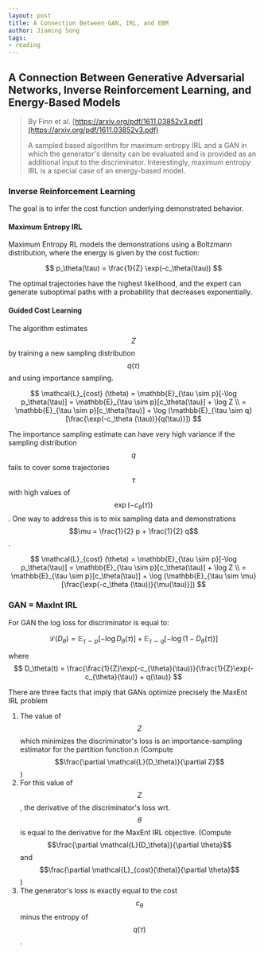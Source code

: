 ```yaml
---
layout: post
title: A Connection Between GAN, IRL, and EBM
author: Jiaming Song
tags:
- reading
---
```


## A Connection Between Generative Adversarial Networks, Inverse Reinforcement Learning, and Energy-Based Models

> By Finn et al. [https://arxiv.org/pdf/1611.03852v3.pdf](https://arxiv.org/pdf/1611.03852v3.pdf)
>
>  A sampled based algorithm for maximum entropy IRL and a GAN in which the generator's density can be evaluated and is provided as an additional input to the discriminator. Interestingly, maximum entropy IRL is a special case of an energy-based model.

### Inverse Reinforcement Learning

The goal is to infer the cost function underlying demonstrated behavior.

#### Maximum Entropy IRL

Maximum Entropy RL models the demonstrations using a Boltzmann distribution, where the energy is given by the cost fuction:


$$
p_\theta(\tau) = \frac{1}{Z} \exp(-c_\theta(\tau))
$$


The optimal trajectories have the highest likelihood, and the expert can generate suboptimal paths with a probability that decreases exponentially.

#### Guided Cost Learning

The algorithm estimates $$Z$$ by training a new sampling distribution $$q(\tau)$$ and using importance sampling. 


$$
\mathcal{L}_{cost} (\theta) = \mathbb{E}_{\tau \sim p}[-\log p_\theta(\tau)] = \mathbb{E}_{\tau \sim p}[c_\theta(\tau)] + \log Z \\
= \mathbb{E}_{\tau \sim p}[c_\theta(\tau)] + \log (\mathbb{E}_{\tau \sim q}[\frac{\exp(-c_\theta (\tau))}{q(\tau)}])
$$


The importance sampling estimate can have very high variance if the sampling distribution $$q$$ fails to cover some trajectories $$\tau$$ with high values of $$\exp (-c_\theta (\tau))$$. One way to address this is to mix sampling data and demonstrations $$\mu = \frac{1}{2} p + \frac{1}{2} q$$.


$$
\mathcal{L}_{cost} (\theta) = \mathbb{E}_{\tau \sim p}[-\log p_\theta(\tau)] = \mathbb{E}_{\tau \sim p}[c_\theta(\tau)] + \log Z \\
= \mathbb{E}_{\tau \sim p}[c_\theta(\tau)] + \log (\mathbb{E}_{\tau \sim \mu}[\frac{\exp(-c_\theta (\tau))}{\mu(\tau)}])
$$

### GAN = MaxInt IRL

For GAN the log loss for discriminator is equal to:


$$
\mathcal{L} (D_\theta) = \mathbb{E}_{\tau \sim p}[-\log D_\theta (\tau)] + \mathbb{E}_{\tau \sim q} [-\log (1 - D_\theta(\tau))]
$$


where $$ D_\theta(t) = \frac{\frac{1}{Z}\exp(-c_{\theta}(\tau))}{\frac{1}{Z}\exp(-c_{\theta}(\tau)) + q(\tau)} $$

There are three facts that imply that GANs optimize precisely the MaxEnt IRL problem

1. The value of $$Z$$ which minimizes the discriminator's loss is an importance-sampling estimator for the partition function.n (Compute $$\frac{\partial \mathcal{L}(D_\theta)}{\partial Z}$$)
2. For this value of $$Z$$, the derivative of the discriminator's loss wrt. $$\theta$$ is equal to the derivative for the MaxEnt IRL objective. (Compute $$\frac{\partial \mathcal{L}(D_\theta)}{\partial \theta}$$ and $$\frac{\partial \mathcal{L}_{cost}(\theta)}{\partial \theta}$$)
3. The generator's loss is exactly equal to the cost $$c_\theta$$ minus the entropy of $$q(\tau)$$.
